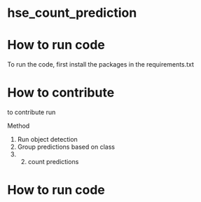 # hse_count_prediction

# How to run code
To run the code, first install the packages in the requirements.txt

# How to contribute
to contribute run 

Method
1. Run object detection
2. Group predictions based on class
3. 2. count predictions


# How to run code
